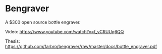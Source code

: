 # Bengraver
A $300 open source bottle engraver.

Video: https://www.youtube.com/watch?v=f_yCRUUq6QQ

Thesis: https://github.com/farbro/bengraver/raw/master/docs/bottle_engraver.pdf

